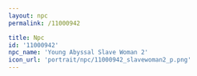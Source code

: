 ```yaml
---
layout: npc
permalink: /11000942

title: Npc
id: '11000942'
npc_name: 'Young Abyssal Slave Woman 2'
icon_url: 'portrait/npc/11000942_slavewoman2_p.png'
---
```

